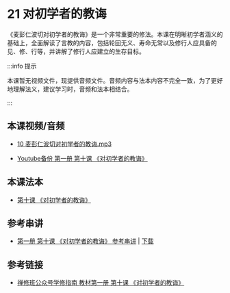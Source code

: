 # 21 对初学者的教诲

《麦彭仁波切对初学者的教诲》是一个非常重要的修法。本课在明晰初学者涵义的基础上，全面解读了言教的内容，包括轮回无义、寿命无常以及修行人应具备的见、修、行等，并讲解了修行人应建立的生存目标。

:::info 提示

本课暂无视频文件，现提供音频文件。音频内容与法本内容不完全一致，为了更好地理解法义，建议学习时，音频和法本相结合。

:::

## 本课视频/音频

* [10 麦彭仁波切对初学者的教诲.mp3](http://huidengchanxiu.net/jmy/%e6%85%a7%e7%81%af%e7%a6%85%e4%bf%ae%e8%af%be/%e6%85%a7%e7%81%af%e7%a6%85%e4%bf%ae%e8%af%be%e7%ac%ac%e4%b8%80%e5%86%8c/10%20%e9%ba%a6%e5%bd%ad%e4%bb%81%e6%b3%a2%e5%88%87%e5%af%b9%e5%88%9d%e5%ad%a6%e8%80%85%e7%9a%84%e6%95%99%e8%af%b2.mp3)

* [Youtube备份 第一册 第十课 《对初学者的教诲》](https://www.youtube.com/watch?v=AEop2EZy79o&list=PL7aUyQTIJqAhB-EbnDWQDLmq1BJxa4CWq&index=21)
  
## 本课法本

* [第十课 《对初学者的教诲》](/books/b1/1-10)

## 参考串讲

* [第一册 第十课 《对初学者的教诲》 参考串讲](http://view.officeapps.live.com/op/view.aspx?src=http://huidengchanxiu.net/hdv/f/up/慧灯禅修班第十八堂课-对初学者的教诲-2.pptx) | [下载](http://huidengchanxiu.net/hdv/f/up/慧灯禅修班第十八堂课-对初学者的教诲-2.pptx)

## 参考链接

* [禅修班公众号学修指南 教材第一册 第十课 《对初学者的教诲》](https://mp.weixin.qq.com/s?__biz=MzI2NTQ1NDcxNg==&mid=2247483743&idx=1&sn=8fe7ca567c903f8beb8307db78e1bcdf&scene=19#wechat_redirect)
